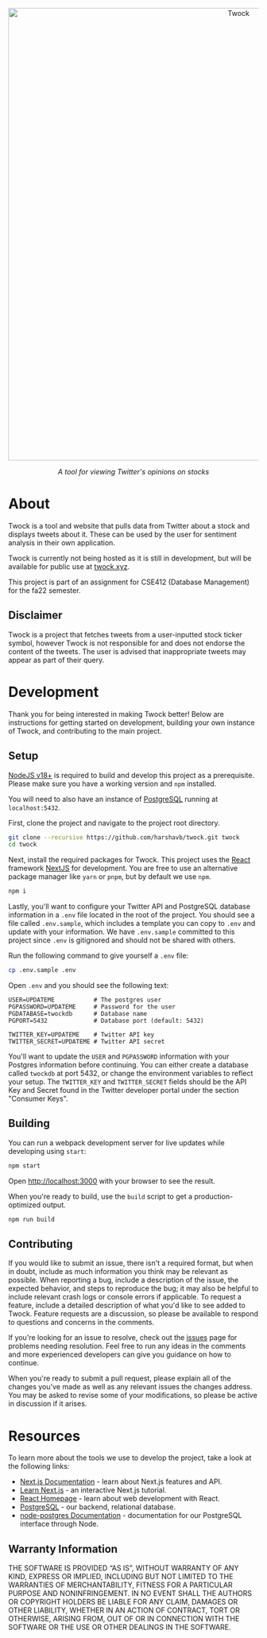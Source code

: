 <p align="center"><img width="911" alt="Twock" src="https://user-images.githubusercontent.com/16968917/205165074-93f58a12-3965-4cc4-b071-b6ac02be6a83.png" /></p>

<p align="center"><i>A tool for viewing Twitter's opinions on stocks</i></p>

# About

Twock is a tool and website that pulls data from Twitter about a stock and displays tweets about it. These can be used by the user for sentiment analysis in their own application.

Twock is currently not being hosted as it is still in development, but will be available for public use at [twock.xyz](https://twock.xyz/).

This project is part of an assignment for CSE412 (Database Management) for the fa22 semester.

## Disclaimer

Twock is a project that fetches tweets from a user-inputted stock ticker symbol, however Twock is not responsible for and does not endorse the content of the tweets. The user is advised that inappropriate tweets may appear as part of their query.

# Development

Thank you for being interested in making Twock better! Below are instructions for getting started on development, building your own instance of Twock, and contributing to the main project.

## Setup

[NodeJS v18+](https://nodejs.org/download/release/latest-v18.x/) is required to build and develop this project as a prerequisite. Please make sure you have a working version and `npm` installed.

You will need to also have an instance of [PostgreSQL](https://www.postgresql.org/) running at `localhost:5432`.

First, clone the project and navigate to the project root directory.
```sh
git clone --recursive https://github.com/harshavb/twock.git twock
cd twock
```

Next, install the required packages for Twock. This project uses the [React](https://reactjs.org/) framework [NextJS](https://nextjs.org/) for development. You are free to use an alternative package manager like `yarn` or `pnpm`, but by default we use `npm`.
```sh
npm i
```

Lastly, you'll want to configure your Twitter API and PostgreSQL database information in a `.env` file located in the root of the project. You should see a file called `.env.sample`, which includes a template you can copy to `.env` and update with your information. We have `.env.sample` committed to this project since `.env` is gitignored and should not be shared with others.

Run the following command to give yourself a `.env` file:
```sh
cp .env.sample .env
```

Open `.env` and you should see the following text:

```
USER=UPDATEME           # The postgres user
PGPASSWORD=UPDATEME     # Password for the user
PGDATABASE=twockdb      # Database name
PGPORT=5432             # Database port (default: 5432)

TWITTER_KEY=UPDATEME    # Twitter API key
TWITTER_SECRET=UPDATEME # Twitter API secret
```

You'll want to update the `USER` and `PGPASSWORD` information with your Postgres information before continuing. You can either create a database called `twockdb` at port 5432, or change the environment variables to reflect your setup. The `TWITTER_KEY` and `TWITTER_SECRET` fields should be the API Key and Secret found in the Twitter developer portal under the section "Consumer Keys".

## Building

You can run a webpack development server for live updates while developing using `start`:
```sh
npm start
```

Open [http://localhost:3000](http://localhost:3000) with your browser to see the result.

When you're ready to build, use the `build` script to get a production-optimized output.
```sh
npm run build
```

## Contributing

If you would like to submit an issue, there isn't a required format, but when in doubt, include as much information you think may be relevant as possible. When reporting a bug, include a description of the issue, the expected behavior, and steps to reproduce the bug; it may also be helpful to include relevant crash logs or console errors if applicable. To request a feature, include a detailed description of what you'd like to see added to Twock. Feature requests are a discussion, so please be available to respond to questions and concerns in the comments.

If you're looking for an issue to resolve, check out the [issues](https://github.com/harshavb/twock/issues) page for problems needing resolution. Feel free to run any ideas in the comments and more experienced developers can give you guidance on how to continue.

When you're ready to submit a pull request, please explain all of the changes you've made as well as any relevant issues the changes address. You may be asked to revise some of your modifications, so please be active in discussion if it arises.

# Resources

To learn more about the tools we use to develop the project, take a look at the following links:

- [Next.js Documentation](https://nextjs.org/docs) - learn about Next.js features and API.
- [Learn Next.js](https://nextjs.org/learn) - an interactive Next.js tutorial.
- [React Homepage](https://reactjs.org) - learn about web development with React.
- [PostgreSQL](https://postgresql.org) - our backend, relational database.
- [node-postgres Documentation](https://node-postgres.com/) - documentation for our PostgreSQL interface through Node.

## Warranty Information

THE SOFTWARE IS PROVIDED “AS IS”, WITHOUT WARRANTY OF ANY KIND, EXPRESS OR IMPLIED, INCLUDING BUT NOT LIMITED TO THE WARRANTIES OF MERCHANTABILITY, FITNESS FOR A PARTICULAR PURPOSE AND NONINFRINGEMENT. IN NO EVENT SHALL THE AUTHORS OR COPYRIGHT HOLDERS BE LIABLE FOR ANY CLAIM, DAMAGES OR OTHER LIABILITY, WHETHER IN AN ACTION OF CONTRACT, TORT OR OTHERWISE, ARISING FROM, OUT OF OR IN CONNECTION WITH THE SOFTWARE OR THE USE OR OTHER DEALINGS IN THE SOFTWARE.
